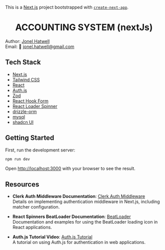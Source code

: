This is a [Next.js](https://nextjs.org) project bootstrapped with [`create-next-app`](https://nextjs.org/docs/app/api-reference/cli/create-next-app).

# <center>ACCOUNTING SYSTEM (nextJs)</center>

Author: [Jonel Hatwell](https://www.linkedin.com/in/jonel-hatwell/)\
Email: 📧 jonel.hatwell@gmail.com

## Tech Stack

- [Next.js](https://nextjs.org/)
- [Tailwind CSS](https://tailwindcss.com/)
- [React](https://reactjs.org/)
- [Auth.js](https://authjs.dev/)
- [Zod](https://github.com/colinhacks/zod)
- [React Hook Form](https://react-hook-form.com/)
- [React Loader Spinner](https://www.davidhu.io/react-spinners/)
- [drizzle-orm](https://github.com/drizzle-team/drizzle-orm)
- [mysql](https://www.mysql.com/)
- [shadcn UI](https://ui.shadcn.com/)
  
## Getting Started

First, run the development server:

```bash
npm run dev
```

Open [http://localhost:3000](http://localhost:3000) with your browser to see the result.


## Resources

- **Clerk Auth Middleware Documentation**: [Clerk Auth Middleware](https://clerk.com/docs/references/nextjs/auth-middleware)  
  Details on implementing authentication middleware in Next.js, including matcher configuration.

- **React Spinners BeatLoader Documentation**: [BeatLoader](https://www.davidhu.io/react-spinners/storybook/?path=/docs/beatloader--docs)  
  Documentation and examples for using the BeatLoader loading icon in React applications.

- **Auth.js Tutorial Video**: [Auth.js Tutorial](https://www.youtube.com/watch?v=1MTyCvS05V4&t=12501s)  
  A tutorial on using Auth.js for authentication in web applications.

